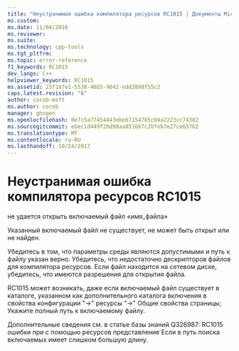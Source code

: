 ```yaml
---
title: "Неустранимая ошибка компилятора ресурсов RC1015 | Документы Microsoft"
ms.custom: 
ms.date: 11/04/2016
ms.reviewer: 
ms.suite: 
ms.technology: cpp-tools
ms.tgt_pltfrm: 
ms.topic: error-reference
f1_keywords: RC1015
dev_langs: C++
helpviewer_keywords: RC1015
ms.assetid: 23f187e1-5538-40b5-9042-edd2888f55c2
caps.latest.revision: "6"
author: corob-msft
ms.author: corob
manager: ghogen
ms.openlocfilehash: 0e7c5a77454443ebe67154785c04a2223cc74382
ms.sourcegitcommit: ebec1d449f2bd98aa851667c2bfeb7e27ce657b2
ms.translationtype: MT
ms.contentlocale: ru-RU
ms.lasthandoff: 10/24/2017
---
```

# <a name="resource-compiler-fatal-error-rc1015"></a>Неустранимая ошибка компилятора ресурсов RC1015
не удается открыть включаемый файл «имя_файла»  
  
 Указанный включаемый файл не существует, не может быть открыт или не найден.  
  
 Убедитесь в том, что параметры среды являются допустимыми и путь к файлу указан верно. Убедитесь, что недостаточно дескрипторов файлов для компилятора ресурсов. Если файл находится на сетевом диске, убедитесь, что имеются разрешения для открытия файла.  
  
 RC1015 может возникать, даже если включаемый файл существует в каталоге, указанном как дополнительного каталога включения в свойства конфигурации "->" ресурсы "->" Общие свойства страницы; Укажите полный путь к включаемому файлу.  
  
 Дополнительные сведения см. в статье базы знаний Q326987: RC1015 ошибки при с помощью ресурсов представление Если в путь поиска включаемых имеет слишком большую длину.